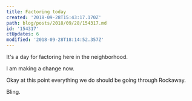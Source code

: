 ```yaml
---
title: Factoring today
created: '2018-09-28T15:43:17.170Z'
path: blog/posts/2018/09/28/154317.md
id: '154317'
ctUpdates: 6
modified: '2018-09-28T18:14:52.357Z'
---
```

It's a day for factoring here in the neighborhood.

I am making a change now.

Okay at this point everything we do should be going through Rockaway.

Bling.